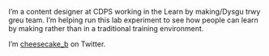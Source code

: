 I’m a content designer at CDPS working in the Learn by making/Dysgu trwy greu team. I’m helping run this lab experiment to see how people can learn by making rather than in a traditional training environment.

I’m [cheesecake_b](https://twitter.com/cheesecake_b) on Twitter.

